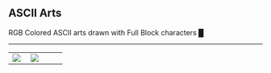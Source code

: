 ## ASCII Arts

RGB Colored ASCII arts drawn with Full Block characters █  

---
<table>
  <tr>
    <td width="30%">
      <img src="https://user-images.githubusercontent.com/61376940/164202863-3b97e1ea-4b51-4052-a6e1-98e25999b45f.png" >
    </td>
    <td width="30%">
      <img src="https://user-images.githubusercontent.com/61376940/164202998-37a40aef-3c7a-49b2-b62f-b474e1914dda.png">
    </td>
    <td width="30%">
    </td>
  </tr>
</table>

